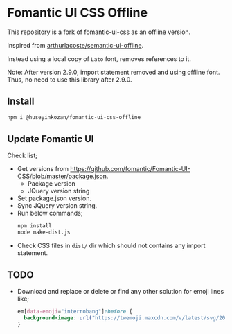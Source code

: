 # Fomantic UI CSS Offline

This repository is a fork of fomantic-ui-css as an offline version.

Inspired from [arthurlacoste/semantic-ui-offline](https://github.com/arthurlacoste/semantic-ui-offline).

Instead using a local copy of `Lato` font, removes references to it.

Note: After version 2.9.0, import statement removed and using offline font. Thus, no need to use this library after 2.9.0.


## Install

```bash
npm i @huseyinkozan/fomantic-ui-css-offline
```


## Update Fomantic UI

Check list;

* Get versions from https://github.com/fomantic/Fomantic-UI-CSS/blob/master/package.json.
  * Package version
  * JQuery version string
* Set package.json version.
* Sync JQuery version string.
* Run below commands;
  ```bash
  npm install
  node make-dist.js
  ```
* Check CSS files in `dist/` dir which should not contains any import statement.


## TODO

* Download and replace or delete or find any other solution for emoji lines like;
  ```css
  em[data-emoji="interrobang"]:before {
    background-image: url("https://twemoji.maxcdn.com/v/latest/svg/2049.svg");
  }
  ```
